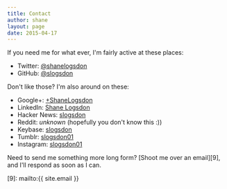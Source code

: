 ```yaml
---
title: Contact
author: shane
layout: page
date: 2015-04-17
---
```

If you need me for what ever, I'm fairly active at these places:

  * Twitter: [@shanelogsdon][1]
  * GitHub: [@slogsdon][2]

Don't like those? I'm also around on these:

  * Google+: [+ShaneLogsdon][3]
  * LinkedIn: [Shane Logsdon][4]
  * Hacker News: [slogsdon][5]
  * Reddit: _unknown_ (hopefully you don't know this :))
  * Keybase: [slogsdon][6]
  * Tumblr: [slogsdon01][7]
  * Instagram: [slogsdon01][8]

Need to send me something more long form? [Shoot me over an email][9], and I'll respond as soon as I can.

 [1]: https://twitter.com/shanelogsdon "Shane Logsdon on Twitter"
 [2]: https://github.com/slogsdon "Shane Logsdon on GitHub"
 [3]: https://plus.google.com/+ShaneLogsdon "Shane Logsdon on Google+"
 [4]: https://www.linkedin.com/in/shanelogsdon "Shane Logsdon on LinkedIn"
 [5]: https://news.ycombinator.com/user?id=slogsdon "Shane Logsdon on Hacker News"
 [6]: https://keybase.io/slogsdon "Shane Logsdon on Keybase"
 [7]: http://slogsdon01.tumblr.com "Shane Logsdon on Tumblr"
 [8]: http://instagram.com/slogsdon01 "Shane Logsdon on Instagram"
 [9]: mailto:{{ site.email }}
